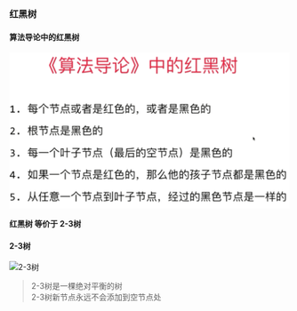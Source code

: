 ### 红黑树

#### 算法导论中的红黑树
![rbtree](rbtree.png)

**红黑树 等价于 2-3树**

#### 2-3树
![2-3树](2-3树.png)

> 2-3树是一棵绝对平衡的树  
  2-3树新节点永远不会添加到空节点处